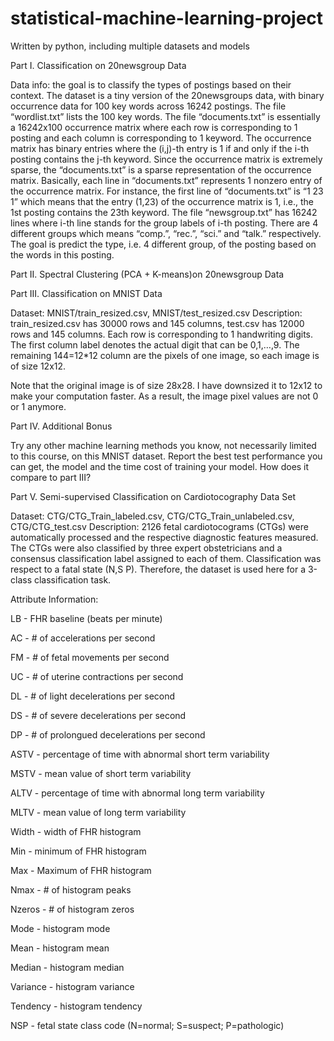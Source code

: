 # statistical-machine-learning-project
Written by python, including multiple datasets and models


Part I. Classification on 20newsgroup Data


Data info: the goal is to classify the types of postings based on their context. The dataset is a tiny
version of the 20newsgroups data, with binary occurrence data for 100 key words across 16242 postings.
The file “wordlist.txt” lists the 100 key words. The file “documents.txt” is essentially a 16242x100
occurrence matrix where each row is corresponding to 1 posting and each column is corresponding to 1
keyword. The occurrence matrix has binary entries where the (i,j)-th entry is 1 if and only if the i-th posting
contains the j-th keyword. Since the occurrence matrix is extremely sparse, the “documents.txt” is a
sparse representation of the occurrence matrix. Basically, each line in “documents.txt” represents 1 nonzero
entry of the occurrence matrix. For instance, the first line of “documents.txt” is “1 23 1” which means
that the entry (1,23) of the occurrence matrix is 1, i.e., the 1st posting contains the 23th keyword.
The file “newsgroup.txt” has 16242 lines where i-th line stands for the group labels of i-th posting. There
are 4 different groups which means “comp.”, “rec.”, “sci.” and “talk.” respectively. The goal is predict the
type, i.e. 4 different group, of the posting based on the words in this posting.


Part II. Spectral Clustering (PCA + K-means)on 20newsgroup Data


Part III. Classification on MNIST Data


Dataset: MNIST/train_resized.csv, MNIST/test_resized.csv
Description: train_resized.csv has 30000 rows and 145 columns, test.csv has 12000 rows and 145
columns. Each row is corresponding to 1 handwriting digits. The first column label denotes the actual
digit that can be 0,1,…,9. The remaining 144=12*12 column are the pixels of one image, so each
image is of size 12x12.


Note that the original image is of size 28x28. I have downsized it to 12x12 to make your computation
faster. As a result, the image pixel values are not 0 or 1 anymore.


Part IV. Additional Bonus


Try any other machine learning methods you know, not necessarily limited to this course, on this
MNIST dataset. Report the best test performance you can get, the model and the time cost of
training your model. How does it compare to part III?

Part V. Semi-supervised Classification on Cardiotocography Data Set


Dataset: CTG/CTG_Train_labeled.csv, CTG/CTG_Train_unlabeled.csv, CTG/CTG_test.csv
Description: 2126 fetal cardiotocograms (CTGs) were automatically processed and the respective
diagnostic features measured. The CTGs were also classified by three expert obstetricians and a
consensus classification label assigned to each of them. Classification was respect to a fatal state
(N,S P). Therefore, the dataset is used here for a 3-class classification task.


Attribute Information:


LB - FHR baseline (beats per minute)


AC - # of accelerations per second


FM - # of fetal movements per second


UC - # of uterine contractions per second


DL - # of light decelerations per second


DS - # of severe decelerations per second


DP - # of prolongued decelerations per second


ASTV - percentage of time with abnormal short term variability


MSTV - mean value of short term variability


ALTV - percentage of time with abnormal long term variability


MLTV - mean value of long term variability


Width - width of FHR histogram


Min - minimum of FHR histogram


Max - Maximum of FHR histogram


Nmax - # of histogram peaks


Nzeros - # of histogram zeros


Mode - histogram mode


Mean - histogram mean


Median - histogram median


Variance - histogram variance


Tendency - histogram tendency


NSP - fetal state class code (N=normal; S=suspect; P=pathologic)
